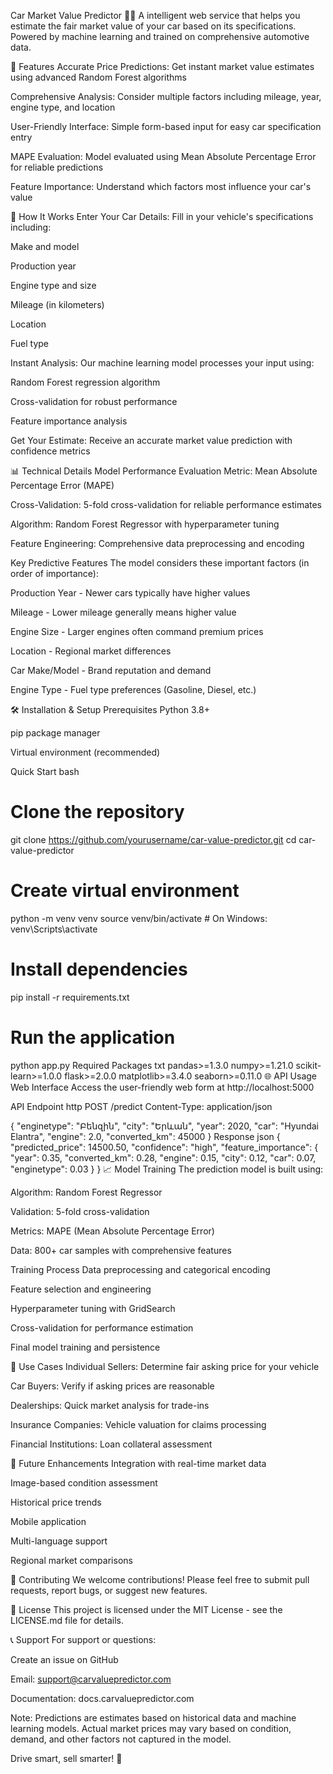Car Market Value Predictor 🚗💎
A intelligent web service that helps you estimate the fair market value of your car based on its specifications. Powered by machine learning and trained on comprehensive automotive data.

🌟 Features
Accurate Price Predictions: Get instant market value estimates using advanced Random Forest algorithms

Comprehensive Analysis: Consider multiple factors including mileage, year, engine type, and location

User-Friendly Interface: Simple form-based input for easy car specification entry

MAPE Evaluation: Model evaluated using Mean Absolute Percentage Error for reliable predictions

Feature Importance: Understand which factors most influence your car's value

🚀 How It Works
Enter Your Car Details: Fill in your vehicle's specifications including:

Make and model

Production year

Engine type and size

Mileage (in kilometers)

Location

Fuel type

Instant Analysis: Our machine learning model processes your input using:

Random Forest regression algorithm

Cross-validation for robust performance

Feature importance analysis

Get Your Estimate: Receive an accurate market value prediction with confidence metrics

📊 Technical Details
Model Performance
Evaluation Metric: Mean Absolute Percentage Error (MAPE)

Cross-Validation: 5-fold cross-validation for reliable performance estimates

Algorithm: Random Forest Regressor with hyperparameter tuning

Feature Engineering: Comprehensive data preprocessing and encoding

Key Predictive Features
The model considers these important factors (in order of importance):

Production Year - Newer cars typically have higher values

Mileage - Lower mileage generally means higher value

Engine Size - Larger engines often command premium prices

Location - Regional market differences

Car Make/Model - Brand reputation and demand

Engine Type - Fuel type preferences (Gasoline, Diesel, etc.)

🛠️ Installation & Setup
Prerequisites
Python 3.8+

pip package manager

Virtual environment (recommended)

Quick Start
bash
# Clone the repository
git clone https://github.com/yourusername/car-value-predictor.git
cd car-value-predictor

# Create virtual environment
python -m venv venv
source venv/bin/activate  # On Windows: venv\Scripts\activate

# Install dependencies
pip install -r requirements.txt

# Run the application
python app.py
Required Packages
txt
pandas>=1.3.0
numpy>=1.21.0
scikit-learn>=1.0.0
flask>=2.0.0
matplotlib>=3.4.0
seaborn>=0.11.0
🌐 API Usage
Web Interface
Access the user-friendly web form at http://localhost:5000

API Endpoint
http
POST /predict
Content-Type: application/json

{
  "enginetype": "Բենզին",
  "city": "Երևան",
  "year": 2020,
  "car": "Hyundai Elantra",
  "engine": 2.0,
  "converted_km": 45000
}
Response
json
{
  "predicted_price": 14500.50,
  "confidence": "high",
  "feature_importance": {
    "year": 0.35,
    "converted_km": 0.28,
    "engine": 0.15,
    "city": 0.12,
    "car": 0.07,
    "enginetype": 0.03
  }
}
📈 Model Training
The prediction model is built using:

Algorithm: Random Forest Regressor

Validation: 5-fold cross-validation

Metrics: MAPE (Mean Absolute Percentage Error)

Data: 800+ car samples with comprehensive features

Training Process
Data preprocessing and categorical encoding

Feature selection and engineering

Hyperparameter tuning with GridSearch

Cross-validation for performance estimation

Final model training and persistence

🎯 Use Cases
Individual Sellers: Determine fair asking price for your vehicle

Car Buyers: Verify if asking prices are reasonable

Dealerships: Quick market analysis for trade-ins

Insurance Companies: Vehicle valuation for claims processing

Financial Institutions: Loan collateral assessment

🔮 Future Enhancements
Integration with real-time market data

Image-based condition assessment

Historical price trends

Mobile application

Multi-language support

Regional market comparisons

🤝 Contributing
We welcome contributions! Please feel free to submit pull requests, report bugs, or suggest new features.

📝 License
This project is licensed under the MIT License - see the LICENSE.md file for details.

📞 Support
For support or questions:

Create an issue on GitHub

Email: support@carvaluepredictor.com

Documentation: docs.carvaluepredictor.com

Note: Predictions are estimates based on historical data and machine learning models. Actual market prices may vary based on condition, demand, and other factors not captured in the model.

Drive smart, sell smarter! 🚀